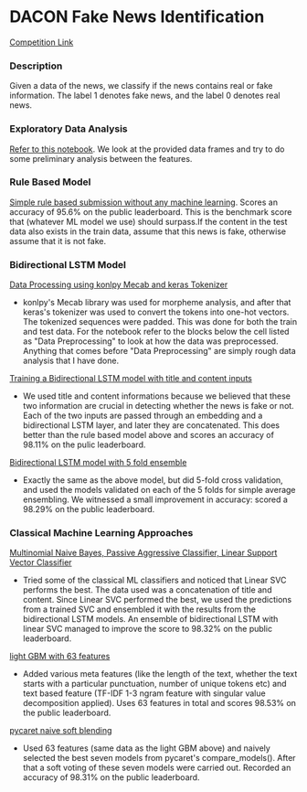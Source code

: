 # DACON Fake News Identification

[Competition Link](https://dacon.io/competitions/official/235658/overview/)

### Description 
Given a data of the news, we classify if the news contains real or fake information. 
The label 1 denotes fake news, and the label 0 denotes real news. 

### Exploratory Data Analysis 
[Refer to this notebook](https://github.com/puzzlecollector/DACON-fake-news-identification/blob/main/Exploratory%20Data%20Analysis.ipynb). We look at the provided data frames and try to do some preliminary analysis between the features. 

### Rule Based Model 
[Simple rule based submission without any machine learning](https://github.com/puzzlecollector/DACON-fake-news-identification/blob/main/Rule%20Based%20Model.ipynb). Scores an accuracy of 95.6% on the public leaderboard. This is the benchmark score that (whatever ML model we use) should surpass.If the content in the test data also exists in the train data, assume that this news is fake, otherwise assume that it is not fake.  

### Bidirectional LSTM Model 
[Data Processing using konlpy Mecab and keras Tokenizer](https://github.com/puzzlecollector/DACON-fake-news-identification/blob/main/Data%20Inspect.ipynb) 
- konlpy's Mecab library was used for morpheme analysis, and after that keras's tokenizer was used to convert the tokens into one-hot vectors. The tokenized sequences were padded. This was done for both the train and test data. For the notebook refer to the blocks below the cell listed as "Data Preprocessing" to look at how the data was preprocessed. Anything that comes before "Data Preprocessing" are simply rough data analysis that I have done.  

[Training a Bidirectional LSTM model with title and content inputs](https://github.com/puzzlecollector/DACON-fake-news-identification/blob/main/fintech_nlp.ipynb) 
- We used title and content informations because we believed that these two information are crucial in detecting whether the news is fake or not. Each of the two inputs are passed through an embedding and a bidirectional LSTM layer, and later they are concatenated. This does better than the rule based model above and scores an accuracy of 98.11% on the pulic leaderboard. 

[Bidirectional LSTM model with 5 fold ensemble](https://github.com/puzzlecollector/DACON-fake-news-identification/blob/main/bidirectional_5_fold.ipynb) 
- Exactly the same as the above model, but did 5-fold cross validation, and used the models validated on each of the 5 folds for simple average ensembling. We witnessed a small improvement in accuracy: scored a 98.29% on the public leaderboard.   

### Classical Machine Learning Approaches  
[Multinomial Naive Bayes, Passive Aggressive Classifier, Linear Support Vector Classifier](https://github.com/puzzlecollector/DACON-fake-news-identification/blob/main/ML%20methods.ipynb) 
- Tried some of the classical ML classifiers and noticed that Linear SVC performs the best. The data used was a concatenation of title and content. Since Linear SVC performed the best, we used the predictions from a trained SVC and ensembled it with the results from the bidirectional LSTM models. An ensemble of bidirectional LSTM with linear SVC managed to improve the score to 98.32% on the public leaderboard.   

[light GBM with 63 features](https://github.com/puzzlecollector/DACON-fake-news-identification/blob/main/LGBM_63_features.ipynb)
- Added various meta features (like the length of the text, whether the text starts with a particular punctuation, number of unique tokens etc) and text based feature (TF-IDF 1-3 ngram feature with singular value decomposition applied). Uses 63 features in total and scores 98.53% on the public leaderboard. 

[pycaret naive soft blending](https://github.com/puzzlecollector/DACON-fake-news-identification/blob/main/pycaret_naive_softblending.ipynb) 
- Used 63 features (same data as the light GBM above) and naively selected the best seven models from pycaret's compare_models(). After that a soft voting of these seven models were carried out. Recorded an accuracy of 98.31% on the public leaderboard. 
